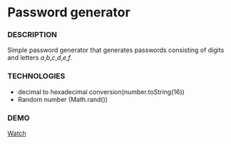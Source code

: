 # Password generator

### DESCRIPTION
Simple password generator that generates passwords consisting of digits and letters *a*,*b*,*c*,*d*,*e*,*f*.

### TECHNOLOGIES
- decimal to hexadecimal conversion(number.toString(16))
- Random number (Math.rand())

### DEMO
[Watch]()
